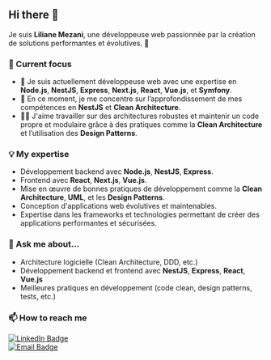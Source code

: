 ## Hi there 👋

Je suis **Liliane Mezani**, une développeuse web passionnée par la création de solutions performantes et évolutives. 🌟

### 🚀 Current focus
- 🔭 Je suis actuellement développeuse web avec une expertise en **Node.js**, **NestJS**, **Express**, **Next.js**, **React**, **Vue.js**, et **Symfony**.
- 🌱 En ce moment, je me concentre sur l’approfondissement de mes compétences en **NestJS** et **Clean Architecture**.
- 🧑‍💻 J'aime travailler sur des architectures robustes et maintenir un code propre et modulaire grâce à des pratiques comme la **Clean Architecture** et l’utilisation des **Design Patterns**.

### 💡 My expertise
- Développement backend avec **Node.js**, **NestJS**, **Express**.
- Frontend avec **React**, **Next.js**, **Vue.js**.
- Mise en œuvre de bonnes pratiques de développement comme la **Clean Architecture**, **UML**, et les **Design Patterns**.
- Conception d'applications web évolutives et maintenables.
- Expertise dans les frameworks et technologies permettant de créer des applications performantes et sécurisées.

### 💬 Ask me about...
- Architecture logicielle (Clean Architecture, DDD, etc.)
- Développement backend et frontend avec **NestJS**, **Express**, **React**, **Vue.js**
- Meilleures pratiques en développement (code clean, design patterns, tests, etc.)

### 📫 How to reach me

[![LinkedIn Badge](https://img.shields.io/badge/LinkedIn-%230077B5?style=for-the-badge&logo=linkedin&logoColor=white)](https://fr.linkedin.com/in/liliane-mezani)  
[![Email Badge](https://img.shields.io/badge/Email-%23D14836?style=for-the-badge&logo=gmail&logoColor=white)](mailto:lilianemezani@gmail.com)
